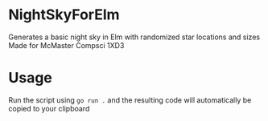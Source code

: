 # NightSkyForElm    
Generates a basic night sky in Elm with randomized star locations and sizes    
Made for McMaster Compsci 1XD3    

# Usage
Run the script using ``go run .`` and the resulting code will automatically be copied to your clipboard
